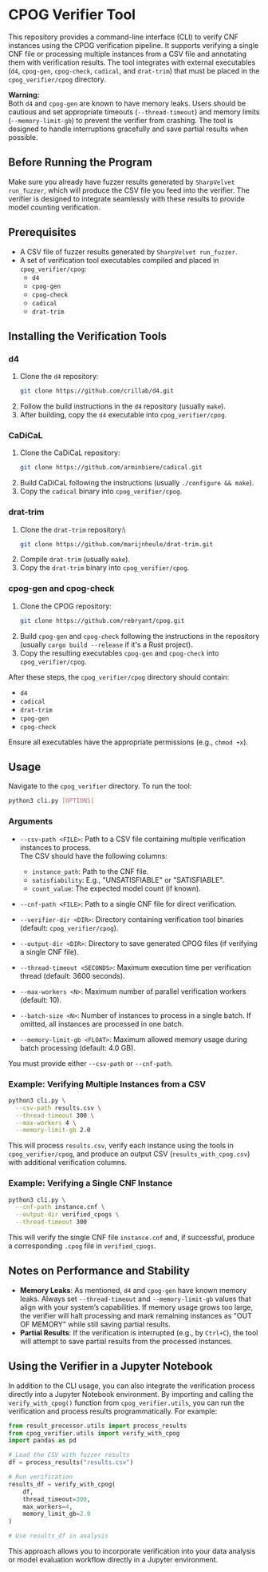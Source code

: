 # CPOG Verifier Tool

This repository provides a command-line interface (CLI) to verify CNF instances using the CPOG verification pipeline. It supports verifying a single CNF file or processing multiple instances from a CSV file and annotating them with verification results. The tool integrates with external executables (`d4`, `cpog-gen`, `cpog-check`, `cadical`, and `drat-trim`) that must be placed in the `cpog_verifier/cpog` directory.

**Warning:**\
Both `d4` and `cpog-gen` are known to have memory leaks. Users should be cautious and set appropriate timeouts (`--thread-timeout`) and memory limits (`--memory-limit-gb`) to prevent the verifier from crashing. The tool is designed to handle interruptions gracefully and save partial results when possible.

## Before Running the Program

Make sure you already have fuzzer results generated by `SharpVelvet run_fuzzer`, which will produce the CSV file you feed into the verifier. The verifier is designed to integrate seamlessly with these results to provide model counting verification.

## Prerequisites

- A CSV file of fuzzer results generated by `SharpVelvet run_fuzzer`.
- A set of verification tool executables compiled and placed in `cpog_verifier/cpog`:
  - `d4`
  - `cpog-gen`
  - `cpog-check`
  - `cadical`
  - `drat-trim`

## Installing the Verification Tools

### d4

1. Clone the `d4` repository:
   ```bash
   git clone https://github.com/crillab/d4.git
   ```
1. Follow the build instructions in the `d4` repository (usually `make`).
1. After building, copy the `d4` executable into `cpog_verifier/cpog`.

### CaDiCaL

1. Clone the CaDiCaL repository:
   ```bash
   git clone https://github.com/arminbiere/cadical.git
   ```
1. Build CaDiCaL following the instructions (usually `./configure && make`).
1. Copy the `cadical` binary into `cpog_verifier/cpog`.

### drat-trim

1. Clone the `drat-trim` repository:\
   ```bash
   git clone https://github.com/marijnheule/drat-trim.git
   ```
1. Compile `drat-trim` (usually `make`).
1. Copy the `drat-trim` binary into `cpog_verifier/cpog`.

### cpog-gen and cpog-check

1. Clone the CPOG repository:
   ```bash
   git clone https://github.com/rebryant/cpog.git
   ```
1. Build `cpog-gen` and `cpog-check` following the instructions in the repository (usually `cargo build --release` if it's a Rust project).
1. Copy the resulting executables `cpog-gen` and `cpog-check` into `cpog_verifier/cpog`.

After these steps, the `cpog_verifier/cpog` directory should contain:

- `d4`
- `cadical`
- `drat-trim`
- `cpog-gen`
- `cpog-check`

Ensure all executables have the appropriate permissions (e.g., `chmod +x`).

## Usage

Navigate to the `cpog_verifier` directory. To run the tool:

```bash
python3 cli.py [OPTIONS]
```

### Arguments

- `--csv-path <FILE>`: Path to a CSV file containing multiple verification instances to process.\
  The CSV should have the following columns:

  - `instance_path`: Path to the CNF file.
  - `satisfiability`: E.g., "UNSATISFIABLE" or "SATISFIABLE".
  - `count_value`: The expected model count (if known).

- `--cnf-path <FILE>`: Path to a single CNF file for direct verification.

- `--verifier-dir <DIR>`: Directory containing verification tool binaries (default: `cpog_verifier/cpog`).

- `--output-dir <DIR>`: Directory to save generated CPOG files (if verifying a single CNF file).

- `--thread-timeout <SECONDS>`: Maximum execution time per verification thread (default: 3600 seconds).

- `--max-workers <N>`: Maximum number of parallel verification workers (default: 10).

- `--batch-size <N>`: Number of instances to process in a single batch. If omitted, all instances are processed in one batch.

- `--memory-limit-gb <FLOAT>`: Maximum allowed memory usage during batch processing (default: 4.0 GB).

You must provide either `--csv-path` or `--cnf-path`.

### Example: Verifying Multiple Instances from a CSV

```bash
python3 cli.py \
  --csv-path results.csv \
  --thread-timeout 300 \
  --max-workers 4 \
  --memory-limit-gb 2.0
```

This will process `results.csv`, verify each instance using the tools in `cpog_verifier/cpog`, and produce an output CSV (`results_with_cpog.csv`) with additional verification columns.

### Example: Verifying a Single CNF Instance

```bash
python3 cli.py \
  --cnf-path instance.cnf \
  --output-dir verified_cpogs \
  --thread-timeout 300
```

This will verify the single CNF file `instance.cnf` and, if successful, produce a corresponding `.cpog` file in `verified_cpogs`.

## Notes on Performance and Stability

- **Memory Leaks**: As mentioned, `d4` and `cpog-gen` have known memory leaks. Always set `--thread-timeout` and `--memory-limit-gb` values that align with your system’s capabilities. If memory usage grows too large, the verifier will halt processing and mark remaining instances as "OUT OF MEMORY" while still saving partial results.
- **Partial Results**: If the verification is interrupted (e.g., by `Ctrl+C`), the tool will attempt to save partial results from the processed instances.

## Using the Verifier in a Jupyter Notebook

In addition to the CLI usage, you can also integrate the verification process directly into a Jupyter Notebook environment. By importing and calling the `verify_with_cpog()` function from `cpog_verifier.utils`, you can run the verification and process results programmatically. For example:

```python
from result_processor.utils import process_results
from cpog_verifier.utils import verify_with_cpog
import pandas as pd

# Load the CSV with fuzzer results
df = process_results("results.csv")

# Run verification
results_df = verify_with_cpog(
    df,
    thread_timeout=300,
    max_workers=4,
    memory_limit_gb=2.0
)

# Use results_df in analysis
```

This approach allows you to incorporate verification into your data analysis or model evaluation workflow directly in a Jupyter environment.
